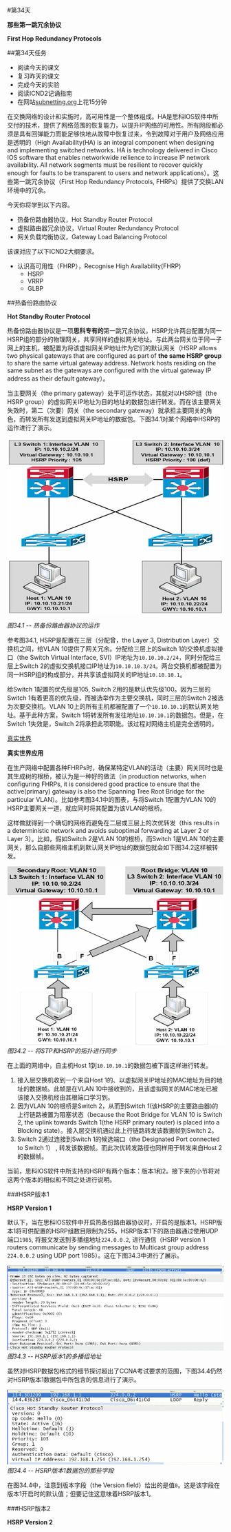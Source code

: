 #第34天

**那些第一跳冗余协议**

**First Hop Redundancy Protocols**

##第34天任务

+ 阅读今天的课文
+ 复习昨天的课文
+ 完成今天的实验
+ 阅读ICND2记诵指南
+ 在网站[subnetting.org](http://subnetting.org/)上花15分钟

在交换网络的设计和实施时，高可用性是一个整体组成。HA是思科IOS软件中所交付的技术，提供了网络范围的恢复能力，以提升IP网络的可用性。所有网段都必须是具有回弹能力而能足够快地从故障中恢复过来，令到故障对于用户及网络应用是透明的（High Availability(HA) is an integral component when designing and implementing switched networks. HA is technology delivered in Cisco IOS software that enables networkwide reilience to increase IP network availability. All network segments must be resilient to recover quickly enough for faults to be transparent to users and network applications）。这些第一跳冗余协议（First Hop Redundancy Protocols, FHRPs）提供了交换LAN环境中的冗余。

今天你将学到以下内容。

+ 热备份路由器协议，Hot Standby Router Protocol
+ 虚拟路由器冗余协议，Virtual Router Redundancy Protocol
+ 网关负载均衡协议，Gateway Load Balancing Protocol

该课对应了以下ICND2大纲要求。

+ 认识高可用性（FHRP），Recognise High Availability(FHRP)
    - HSRP
    - VRRP
    - GLBP

##热备份路由协议

**Hot Standby Router Protocol**

热备份路由器协议是一项**思科专有的**第一跳冗余协议。HSRP允许两台配置为同一HSRP组的部分的物理网关，共享同样的虚拟网关地址。与此两台网关位于同一子网上的主机，被配置为将该虚拟网关IP地址作为它们的默认网关（HSRP allows two physical gateways that are configured as part of **the same HSRP group** to share the same virtual gateway address. Network hosts residing on the same subnet as the gateways are configured with the virtual gateway IP address as their default gateway）。

当主要网关（the primary gateway）处于可运作状态，其就对以HSRP组（the HSRP group）的虚拟网关IP地址为目的地址的数据包进行转发。而在该主要网关失效时，第二（次要）网关（the secondary gateway）就承担主要网关的角色，而转发所有发送到虚拟网关IP地址的数据包。下图34.1对某个网络中HSRP的运作进行了演示。

![热备份路由器协议的运作](images/3401.png)

*图34.1 -- 热备份路由器协议的运作*

参考图34.1, HSRP是配置在三层（分配曾，the Layer 3, Distribution Layer）交换机之间，给VLAN 10提供了网关冗余。分配给三层上的Switch 1的交换机虚拟接口（the Switch Virtual Interface, SVI）IP地址为`10.10.10.2/24`，同时分配给三层上Switch 2的虚拟交换机接口IP地址为`10.10.10.3/24`。两台交换机都被配置为同一HSRP组的构成部分，并共享该虚拟网关的IP地址`10.10.10.1`。

给Switch 1配置的优先级是105, Switch 2用的是默认优先级100。因为三层的Switch 1有着更高的优先级，而被选举作为主要交换机，同时三层的Switch 2被选为次要交换机。VLAN 10上的所有主机都被配置了一个`10.10.10.1`的默认网关地址。基于此种方案，Switch 1将转发所有发往地址`10.10.10.1`的数据包。但是，在Switch 1失效是，Switch 2将承担此项职能。该过程对网络主机是完全透明的。

[真实世界](images/real-world.png)

**真实世界应用**

在生产网络中配置各种FHRPs时，确保某特定VLAN的活动（主要）网关同时也是其生成树的根桥，被认为是一种好的做法（in production networks, when configuring FHRPs, it is considered good practice to ensure that the active(primary) gateway is also the Spanning Tree Root Bridge for the particular VLAN）。比如参考图34.1中的图表，与将Switch 1配置为VLAN 10的HSRP主要网关一道，就应同时将其配置为该VLAN的根桥。

这样做就得到一个确切的网络而避免在二层或三层上的次优转发（this results in a deterministic network and avoids suboptimal forwarding at Layer 2 or Layer 3）。比如，假如Switch 2是VLAN 10的根桥，而Switch 1是VLAN 10的主要网关，那么自那些网络主机到默认网关IP地址的数据包就会如下图34.2这样被转发。

![将STP与HSRP的拓扑进行同步](images/3402.png)
*图34.2 -- 将STP和HSRP的拓扑进行同步*

在上面的网络中，自主机Host 1到`10.10.10.1`的数据包被下面这样进行转发。

1. 接入层交换机收到一个来自Host 1的、以虚拟网关IP地址的MAC地址为目的地址的数据帧。此帧是在VLAN 10中接收到的，且该虚拟网关的MAC地址已被该接入交换机经由其根端口学习到。
2. 因为VLAN 10的根桥是Switch 2，从而到Switch 1(该HSRP的主要路由器)的上行链路被置为阻塞状态（because the Root Bridge for VLAN 10 is Switch 2, the uplink towards Switch 1(the HSRP primary router) is placed into a Blocking state）。接入层交换机通过此上行链路转发该数据帧到Switch 2。
3. Switch 2通过连接到Switch 1的候选端口（the Designated Port connected to Switch 1） , 转发该数据帧。而此次优转发路径也同样用于转发来自Host 2的数据帧。

当前，思科IOS软件中所支持的HSRP有两个版本：版本1和2。接下来的小节将对这两个版本的相似和不同之处进行说明。

###HSRP版本1

**HSRP Version 1**

默认下，当在思科IOS软件中开启热备份路由器协议时，开启的是版本1。HSRP版本1将可供配置的HSRP组数目限制为255。HSRP版本1下的路由器通过使用UDP端口`1985`, 将报文发送到多播组地址`224.0.0.2`, 进行通信（HSRP version 1 routers communicate by sending messages to Multicast group address `224.0.0.2` using UDP port 1985）。这在下图34.3中进行了展示。

![HSRP版本1多播组地址](images/3403.png)
*图34.3 -- HSRP版本1的多播组地址*

虽然对HSRP数据包格式的细节探讨超出了CCNA考试要求的范围，下图34.4仍然对HSRP版本1数据包中所包含的信息进行了演示。

![HSRP版本1数据包的那些字段](images/3404.png)
*图34.4 -- HSRP版本1数据包的那些字段*

在图34.4中，注意到版本字段（the Version field）给出的是值`0`。这是该字段在版本1开启时的默认值；但要记住这意味着HSRP版本1。

###HSRP版本2

**HSRP Version 2**

